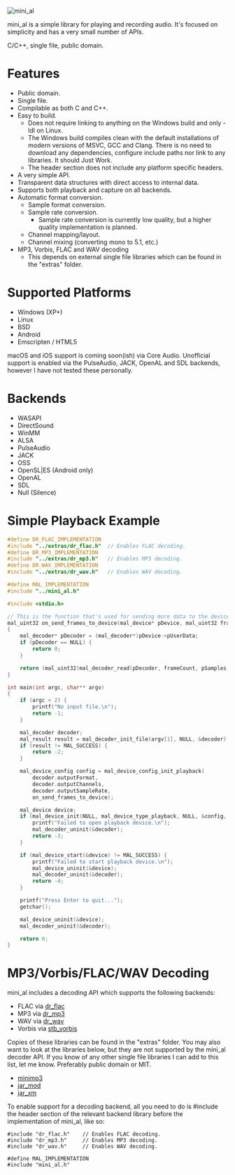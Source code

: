 ![mini_al](http://dred.io/img/minial_wide.png)

mini_al is a simple library for playing and recording audio. It's focused on simplicity and has
a very small number of APIs.

C/C++, single file, public domain.


Features
========
- Public domain.
- Single file.
- Compilable as both C and C++.
- Easy to build.
  - Does not require linking to anything on the Windows build and only -ldl on Linux.
  - The Windows build compiles clean with the default installations of modern versions of MSVC, GCC
    and Clang. There is no need to download any dependencies, configure include paths nor link to
    any libraries. It should Just Work.
  - The header section does not include any platform specific headers.
- A very simple API.
- Transparent data structures with direct access to internal data.
- Supports both playback and capture on all backends.
- Automatic format conversion.
  - Sample format conversion.
  - Sample rate conversion.
    - Sample rate conversion is currently low quality, but a higher quality implementation is planned.
  - Channel mapping/layout.
  - Channel mixing (converting mono to 5.1, etc.)
- MP3, Vorbis, FLAC and WAV decoding
  - This depends on external single file libraries which can be found in the "extras" folder.


Supported Platforms
===================
- Windows (XP+)
- Linux
- BSD
- Android
- Emscripten / HTML5

macOS and iOS support is coming soon(ish) via Core Audio. Unofficial support is enabled via the
PulseAudio, JACK, OpenAL and SDL backends, however I have not tested these personally.


Backends
========
- WASAPI
- DirectSound
- WinMM
- ALSA
- PulseAudio
- JACK
- OSS
- OpenSL|ES (Android only)
- OpenAL
- SDL
- Null (Silence)



Simple Playback Example
=======================

```c
#define DR_FLAC_IMPLEMENTATION
#include "../extras/dr_flac.h"  // Enables FLAC decoding.
#define DR_MP3_IMPLEMENTATION
#include "../extras/dr_mp3.h"   // Enables MP3 decoding.
#define DR_WAV_IMPLEMENTATION
#include "../extras/dr_wav.h"   // Enables WAV decoding.

#define MAL_IMPLEMENTATION
#include "../mini_al.h"

#include <stdio.h>

// This is the function that's used for sending more data to the device for playback.
mal_uint32 on_send_frames_to_device(mal_device* pDevice, mal_uint32 frameCount, void* pSamples)
{
    mal_decoder* pDecoder = (mal_decoder*)pDevice->pUserData;
    if (pDecoder == NULL) {
        return 0;
    }

    return (mal_uint32)mal_decoder_read(pDecoder, frameCount, pSamples);
}

int main(int argc, char** argv)
{
    if (argc < 2) {
        printf("No input file.\n");
        return -1;
    }

    mal_decoder decoder;
    mal_result result = mal_decoder_init_file(argv[1], NULL, &decoder);
    if (result != MAL_SUCCESS) {
        return -2;
    }

    mal_device_config config = mal_device_config_init_playback(
        decoder.outputFormat,
        decoder.outputChannels,
        decoder.outputSampleRate,
        on_send_frames_to_device);

    mal_device device;
    if (mal_device_init(NULL, mal_device_type_playback, NULL, &config, &decoder, &device) != MAL_SUCCESS) {
        printf("Failed to open playback device.\n");
        mal_decoder_uninit(&decoder);
        return -3;
    }

    if (mal_device_start(&device) != MAL_SUCCESS) {
        printf("Failed to start playback device.\n");
        mal_device_uninit(&device);
        mal_decoder_uninit(&decoder);
        return -4;
    }

    printf("Press Enter to quit...");
    getchar();

    mal_device_uninit(&device);
    mal_decoder_uninit(&decoder);

    return 0;
}
```


MP3/Vorbis/FLAC/WAV Decoding
============================
mini_al includes a decoding API which supports the following backends:
- FLAC via [dr_flac](https://github.com/mackron/dr_libs/blob/master/dr_flac.h)
- MP3 via [dr_mp3](https://github.com/mackron/dr_libs/blob/master/dr_mp3.h)
- WAV via [dr_wav](https://github.com/mackron/dr_libs/blob/master/dr_wav.h)
- Vorbis via [stb_vorbis](https://github.com/nothings/stb/blob/master/stb_vorbis.c)

Copies of these libraries can be found in the "extras" folder. You may also want to look at the
libraries below, but they are not supported by the mini_al decoder API. If you know of any other
single file libraries I can add to this list, let me know. Preferably public domain or MIT.
- [minimp3](https://github.com/lieff/minimp3)
- [jar_mod](https://github.com/kd7tck/jar/blob/master/jar_mod.h)
- [jar_xm](https://github.com/kd7tck/jar/blob/master/jar_xm.h)

To enable support for a decoding backend, all you need to do is #include the header section of the
relevant backend library before the implementation of mini_al, like so:

```
#include "dr_flac.h"    // Enables FLAC decoding.
#include "dr_mp3.h"     // Enables MP3 decoding.
#include "dr_wav.h"     // Enables WAV decoding.

#define MAL_IMPLEMENTATION
#include "mini_al.h"
```